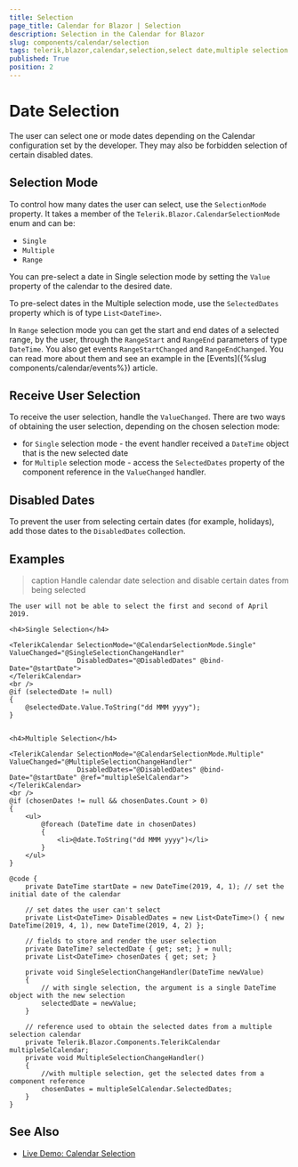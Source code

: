 ```yaml
---
title: Selection
page_title: Calendar for Blazor | Selection
description: Selection in the Calendar for Blazor
slug: components/calendar/selection
tags: telerik,blazor,calendar,selection,select date,multiple selection
published: True
position: 2
---
```


# Date Selection

The user can select one or mode dates depending on the Calendar configuration set by the developer. They may also be forbidden selection of certain disabled dates.

## Selection Mode

To control how many dates the user can select, use the `SelectionMode` property. It takes a member of the `Telerik.Blazor.CalendarSelectionMode` enum and can be:
* `Single`
* `Multiple`
* `Range`

You can pre-select a date in Single selection mode by setting the `Value` property of the calendar to the desired date.

To pre-select dates in the Multiple selection mode, use the `SelectedDates` property which is of type `List<DateTime>`.

In `Range` selection mode you can get the start and end dates of a selected range, by the user, through the `RangeStart` and `RangeEnd` parameters of type `DateTime`. You also get events `RangeStartChanged` and `RangeEndChanged`. You can read more about them and see an example in the [Events]({%slug components/calendar/events%}) article.

## Receive User Selection

To receive the user selection, handle the `ValueChanged`. There are two ways of obtaining the user selection, depending on the chosen selection mode:

* for `Single` selection mode - the event handler received a `DateTime` object that is the new selected date
* for `Multiple` selection mode - access the `SelectedDates` property of the component reference in the `ValueChanged` handler.

## Disabled Dates

To prevent the user from selecting certain dates (for example, holidays), add those dates to the `DisabledDates` collection.

## Examples

>caption Handle calendar date selection and disable certain dates from being selected

````CSHTML
The user will not be able to select the first and second of April 2019.

<h4>Single Selection</h4>

<TelerikCalendar SelectionMode="@CalendarSelectionMode.Single" ValueChanged="@SingleSelectionChangeHandler"
                 DisabledDates="@DisabledDates" @bind-Date="@startDate">
</TelerikCalendar>
<br />
@if (selectedDate != null)
{
    @selectedDate.Value.ToString("dd MMM yyyy");
}


<h4>Multiple Selection</h4>

<TelerikCalendar SelectionMode="@CalendarSelectionMode.Multiple" ValueChanged="@MultipleSelectionChangeHandler"
                 DisabledDates="@DisabledDates" @bind-Date="@startDate" @ref="multipleSelCalendar">
</TelerikCalendar>
<br />
@if (chosenDates != null && chosenDates.Count > 0)
{
    <ul>
        @foreach (DateTime date in chosenDates)
        {
            <li>@date.ToString("dd MMM yyyy")</li>
        }
    </ul>
}

@code {
    private DateTime startDate = new DateTime(2019, 4, 1); // set the initial date of the calendar

    // set dates the user can't select
    private List<DateTime> DisabledDates = new List<DateTime>() { new DateTime(2019, 4, 1), new DateTime(2019, 4, 2) };

    // fields to store and render the user selection
    private DateTime? selectedDate { get; set; } = null;
    private List<DateTime> chosenDates { get; set; }

    private void SingleSelectionChangeHandler(DateTime newValue)
    {
        // with single selection, the argument is a single DateTime object with the new selection
        selectedDate = newValue;
    }

    // reference used to obtain the selected dates from a multiple selection calendar
    private Telerik.Blazor.Components.TelerikCalendar multipleSelCalendar;
    private void MultipleSelectionChangeHandler()
    {
        //with multiple selection, get the selected dates from a component reference
        chosenDates = multipleSelCalendar.SelectedDates;
    }
}

````


## See Also

  * [Live Demo: Calendar Selection](https://demos.telerik.com/blazor-ui/calendar/selection)

